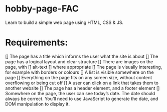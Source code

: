 # hobby-page-FAC
Learn to build a simple web page using HTML, CSS & JS.


# Requirements: 
[] The page has a title which informs the user what the site is about
[] The page has a logical layout and clear structure
[] There are images on the page, with
[] alt-text
[] where appropriate
[] The page is visually interesting, for example with borders or colours
[] A list is visible somewhere on the page
[] Everything on the page fits on any screen size, without content overflowing or being cut off
[] A user can click on a link that takes them to another website
[] The page has a header element, and a footer element
[] Somewhere on the page, the user can see today’s date. The date should always be correct. You’ll need to use JavaScript to generate the date, and DOM manipulation to display it.
